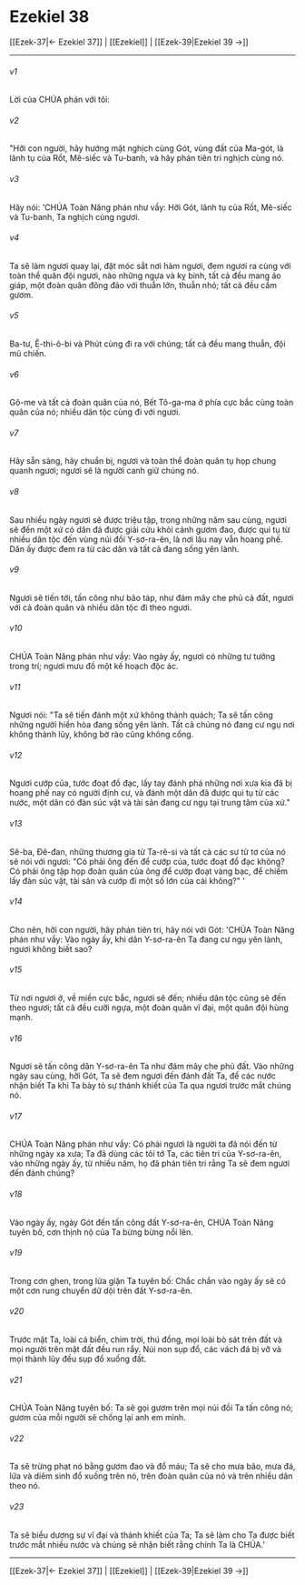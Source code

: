 # Ezekiel 38

[[Ezek-37|← Ezekiel 37]] | [[Ezekiel]] | [[Ezek-39|Ezekiel 39 →]]
***



###### v1 
Lời của CHÚA phán với tôi: 

###### v2 
"Hỡi con người, hãy hướng mặt nghịch cùng Gót, vùng đất của Ma-gót, là lãnh tụ của Rốt, Mê-siếc và Tu-banh, và hãy phán tiên tri nghịch cùng nó. 

###### v3 
Hãy nói: 'CHÚA Toàn Năng phán như vầy: Hỡi Gót, lãnh tụ của Rốt, Mê-siếc và Tu-banh, Ta nghịch cùng ngươi. 

###### v4 
Ta sẽ làm ngươi quay lại, đặt móc sắt nơi hàm ngươi, đem ngươi ra cùng với toàn thể quân đội ngươi, nào những ngựa và kỵ binh, tất cả đều mang áo giáp, một đoàn quân đông đảo với thuẫn lớn, thuẫn nhỏ; tất cả đều cầm gươm. 

###### v5 
Ba-tư, Ê-thi-ô-bi và Phút cùng đi ra với chúng; tất cả đều mang thuẫn, đội mũ chiến. 

###### v6 
Gô-me và tất cả đoàn quân của nó, Bết Tô-ga-ma ở phía cực bắc cùng toàn quân của nó; nhiều dân tộc cùng đi với ngươi. 

###### v7 
Hãy sẵn sàng, hãy chuẩn bị, ngươi và toàn thể đoàn quân tụ họp chung quanh ngươi; ngươi sẽ là người canh giữ chúng nó. 

###### v8 
Sau nhiều ngày ngươi sẽ được triệu tập, trong những năm sau cùng, ngươi sẽ đến một xứ có dân đã được giải cứu khỏi cảnh gươm đao, được qui tụ từ nhiều dân tộc đến vùng núi đồi Y-sơ-ra-ên, là nơi lâu nay vẫn hoang phế. Dân ấy được đem ra từ các dân và tất cả đang sống yên lành. 

###### v9 
Ngươi sẽ tiến tới, tấn công như bão táp, như đám mây che phủ cả đất, ngươi với cả đoàn quân và nhiều dân tộc đi theo ngươi. 

###### v10 
CHÚA Toàn Năng phán như vầy: Vào ngày ấy, ngươi có những tư tưởng trong trí; ngươi mưu đồ một kế hoạch độc ác. 

###### v11 
Ngươi nói: "Ta sẽ tiến đánh một xứ không thành quách; Ta sẽ tấn công những người hiền hòa đang sống yên lành. Tất cả chúng nó đang cư ngụ nơi không thành lũy, không bờ rào cũng không cổng. 

###### v12 
Ngươi cướp của, tước đoạt đồ đạc, lấy tay đánh phá những nơi xưa kia đã bị hoang phế nay có người định cư, và đánh một dân đã được qui tụ từ các nước, một dân có đàn súc vật và tài sản đang cư ngụ tại trung tâm của xứ." 

###### v13 
Sê-ba, Đê-đan, những thương gia từ Ta-rê-si và tất cả các sư tử tơ của nó sẽ nói với ngươi: "Có phải ông đến để cướp của, tước đoạt đồ đạc không? Có phải ông tập họp đoàn quân của ông để cướp đoạt vàng bạc, để chiếm lấy đàn súc vật, tài sản và cướp đi một số lớn của cải không?" ' 

###### v14 
Cho nên, hỡi con người, hãy phán tiên tri, hãy nói với Gót: 'CHÚA Toàn Năng phán như vầy: Vào ngày ấy, khi dân Y-sơ-ra-ên Ta đang cư ngụ yên lành, ngươi không biết sao? 

###### v15 
Từ nơi ngươi ở, về miền cực bắc, ngươi sẽ đến; nhiều dân tộc cũng sẽ đến theo ngươi; tất cả đều cưỡi ngựa, một đoàn quân vĩ đại, một quân đội hùng mạnh. 

###### v16 
Ngươi sẽ tấn công dân Y-sơ-ra-ên Ta như đám mây che phủ đất. Vào những ngày sau cùng, hỡi Gót, Ta sẽ đem ngươi đến đánh đất Ta, để các nước nhận biết Ta khi Ta bày tỏ sự thánh khiết của Ta qua ngươi trước mắt chúng nó. 

###### v17 
CHÚA Toàn Năng phán như vầy: Có phải ngươi là người ta đã nói đến từ những ngày xa xưa; Ta đã dùng các tôi tớ Ta, các tiên tri của Y-sơ-ra-ên, vào những ngày ấy, từ nhiều năm, họ đã phán tiên tri rằng Ta sẽ đem ngươi đến đánh chúng? 

###### v18 
Vào ngày ấy, ngày Gót đến tấn công đất Y-sơ-ra-ên, CHÚA Toàn Năng tuyên bố, cơn thịnh nộ của Ta bừng bừng nổi lên. 

###### v19 
Trong cơn ghen, trong lửa giận Ta tuyên bố: Chắc chắn vào ngày ấy sẽ có một cơn rung chuyển dữ dội trên đất Y-sơ-ra-ên. 

###### v20 
Trước mặt Ta, loài cá biển, chim trời, thú đồng, mọi loài bò sát trên đất và mọi người trên mặt đất đều run rẩy. Núi non sụp đổ, các vách đá bị vỡ và mọi thành lũy đều sụp đổ xuống đất. 

###### v21 
CHÚA Toàn Năng tuyên bố: Ta sẽ gọi gươm trên mọi núi đồi Ta tấn công nó; gươm của mỗi người sẽ chống lại anh em mình. 

###### v22 
Ta sẽ trừng phạt nó bằng gươm đao và đổ máu; Ta sẽ cho mưa bão, mưa đá, lửa và diêm sinh đổ xuống trên nó, trên đoàn quân của nó và trên nhiều dân theo nó. 

###### v23 
Ta sẽ biểu dương sự vĩ đại và thánh khiết của Ta; Ta sẽ làm cho Ta được biết trước mắt nhiều nước và chúng sẽ nhận biết rằng chính Ta là CHÚA.'

***
[[Ezek-37|← Ezekiel 37]] | [[Ezekiel]] | [[Ezek-39|Ezekiel 39 →]]
